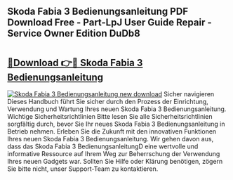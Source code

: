 ## Skoda Fabia 3 Bedienungsanleitung PDF Download Free - Part-LpJ User Guide Repair - Service Owner Edition DuDb8

# <h2><a href="http://df0fw2.blite.top/?on=Skoda+Fabia+3+Bedienungsanleitung">🔗Download 👉🔴 Skoda Fabia 3 Bedienungsanleitung</a></h2>

[![Skoda Fabia 3 Bedienungsanleitung new download](https://i.imgur.com/lujVjoI.png)](http://df0fw2.blite.top/?on=Skoda+Fabia+3+Bedienungsanleitung)
Sicher navigieren Dieses Handbuch führt Sie sicher durch den Prozess der Einrichtung, Verwendung und Wartung Ihres neuen Skoda Fabia 3 Bedienungsanleitung. Wichtige Sicherheitsrichtlinien Bitte lesen Sie alle Sicherheitsrichtlinien sorgfältig durch, bevor Sie Ihr neues Skoda Fabia 3 Bedienungsanleitung in Betrieb nehmen. Erleben Sie die Zukunft mit den innovativen Funktionen Ihres neuen Skoda Fabia 3 Bedienungsanleitung. Wir gehen davon aus, dass das Skoda Fabia 3 BedienungsanleitungD eine wertvolle und informative Ressource auf Ihrem Weg zur Beherrschung der Verwendung Ihres neuen Gadgets war. Sollten Sie Hilfe oder Klärung benötigen, zögern Sie bitte nicht, unser Support-Team zu kontaktieren.
